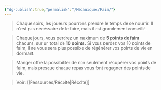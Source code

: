 ```yaml
---
{"dg-publish":true,"permalink":"/Mécaniques/Faim/"}
---
```



> Chaque soirs, les joueurs pourrons prendre le temps de se nourrir. Il n'est pas nécéssaire de le faire, mais il est grandement conseillé. 

> Chaque jours, vous perdrez un maximum de **5 points de faim** chacuns, sur un total de **10 points.**
> Si vous perdez vos 10 points de faim, il ne vous sera plus possible de régénérer vos points de vie en dormant.

> Manger offre la possibiliter de non seulement récupérer vos points de faim, mais presque chaque repas vous font regagner des points de vie.

> Voir: [[Ressources/Récolte\|Récolte]]



